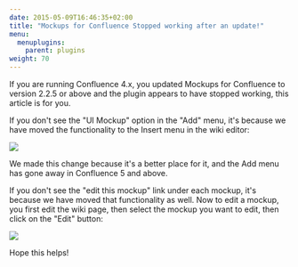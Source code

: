 ```yaml
---
date: 2015-05-09T16:46:35+02:00
title: "Mockups for Confluence Stopped working after an update!"
menu:
  menuplugins:
    parent: plugins
weight: 70
---
```


If you are running Confluence 4.x, you updated Mockups for Confluence to version 2.2.5 or above and the plugin appears to have stopped working, this article is for you.

If you don't see the "UI Mockup" option in the "Add" menu, it's because we have moved the functionality to the Insert menu in the wiki editor:

![](https://media.balsamiq.com/img/support/docs/confluence/stoppedworking/newadd.png)

We made this change because it's a better place for it, and the Add menu has gone away in Confluence 5 and above.

If you don't see the "edit this mockup" link under each mockup, it's because we have moved that functionality as well. Now to edit a mockup, you first edit the wiki page, then select the mockup you want to edit, then click on the "Edit" button:

![](https://media.balsamiq.com/img/support/docs/confluence/stoppedworking/newedit.png)

Hope this helps!

